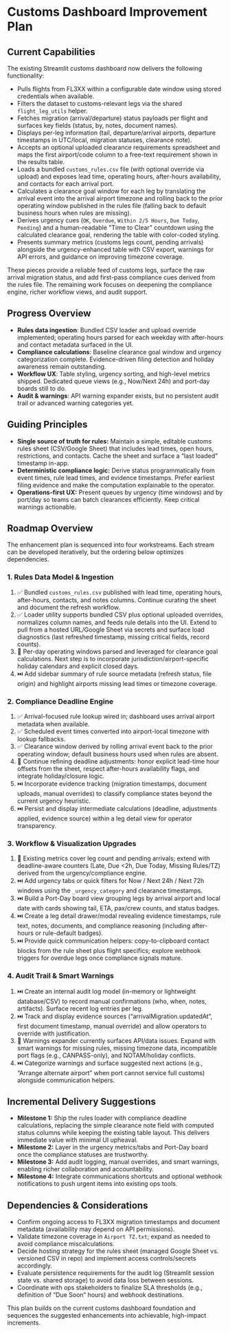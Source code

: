 # Customs Dashboard Improvement Plan

## Current Capabilities
The existing Streamlit customs dashboard now delivers the following functionality:

- Pulls flights from FL3XX within a configurable date window using stored credentials when available.
- Filters the dataset to customs-relevant legs via the shared `flight_leg_utils` helper.
- Fetches migration (arrival/departure) status payloads per flight and surfaces key fields (status, by, notes, document names).
- Displays per-leg information (tail, departure/arrival airports, departure timestamps in UTC/local, migration statuses, clearance note).
- Accepts an optional uploaded clearance requirements spreadsheet and maps the first airport/code column to a free-text requirement shown in the results table.
- Loads a bundled `customs_rules.csv` file (with optional override via upload) and exposes lead time, operating hours, after-hours availability, and contacts for each arrival port.
- Calculates a clearance goal window for each leg by translating the arrival event into the arrival airport timezone and rolling back to the prior operating window published in the rules file (falling back to default business hours when rules are missing).
- Derives urgency cues (`OK`, `Overdue`, `Within 2/5 Hours`, `Due Today`, `Pending`) and a human-readable "Time to Clear" countdown using the calculated clearance goal, rendering the table with color-coded styling.
- Presents summary metrics (customs legs count, pending arrivals) alongside the urgency-enhanced table with CSV export, warnings for API errors, and guidance on improving timezone coverage.

These pieces provide a reliable feed of customs legs, surface the raw arrival migration status, and add first-pass compliance cues derived from the rules file. The remaining work focuses on deepening the compliance engine, richer workflow views, and audit support.

## Progress Overview

- **Rules data ingestion**: Bundled CSV loader and upload override implemented; operating hours parsed for each weekday with after-hours and contact metadata surfaced in the UI.
- **Compliance calculations**: Baseline clearance goal window and urgency categorization complete. Evidence-driven filing detection and holiday awareness remain outstanding.
- **Workflow UX**: Table styling, urgency sorting, and high-level metrics shipped. Dedicated queue views (e.g., Now/Next 24h) and port-day boards still to do.
- **Audit & warnings**: API warning expander exists, but no persistent audit trail or advanced warning categories yet.

## Guiding Principles
- **Single source of truth for rules:** Maintain a simple, editable customs rules sheet (CSV/Google Sheet) that includes lead times, open hours, restrictions, and contacts. Cache the sheet and surface a “last loaded” timestamp in-app.
- **Deterministic compliance logic:** Derive status programmatically from event times, rule lead times, and evidence timestamps. Prefer earliest filing evidence and make the computation explainable to the operator.
- **Operations-first UX:** Present queues by urgency (time windows) and by port/day so teams can batch clearances efficiently. Keep critical warnings actionable.

## Roadmap Overview
The enhancement plan is sequenced into four workstreams. Each stream can be developed iteratively, but the ordering below optimizes dependencies.

### 1. Rules Data Model & Ingestion
1. ✅ Bundled `customs_rules.csv` published with lead time, operating hours, after-hours, contacts, and notes columns. Continue curating the sheet and document the refresh workflow.
2. ✅ Loader utility supports bundled CSV plus optional uploaded overrides, normalizes column names, and feeds rule details into the UI. Extend to pull from a hosted URL/Google Sheet via secrets and surface load diagnostics (last refreshed timestamp, missing critical fields, record counts).
3. 🔄 Per-day operating windows parsed and leveraged for clearance goal calculations. Next step is to incorporate jurisdiction/airport-specific holiday calendars and explicit closed days.
4. ⏭️ Add sidebar summary of rule source metadata (refresh status, file origin) and highlight airports missing lead times or timezone coverage.

### 2. Compliance Deadline Engine
1. ✅ Arrival-focused rule lookup wired in; dashboard uses arrival airport metadata when available.
2. ✅ Scheduled event times converted into airport-local timezone with lookup fallbacks.
3. ✅ Clearance window derived by rolling arrival event back to the prior operating window; default business hours used when rules are absent.
4. 🔄 Continue refining deadline adjustments: honor explicit lead-time hour offsets from the sheet, respect after-hours availability flags, and integrate holiday/closure logic.
5. ⏭️ Incorporate evidence tracking (migration timestamps, document uploads, manual overrides) to classify compliance states beyond the current urgency heuristic.
6. ⏭️ Persist and display intermediate calculations (deadline, adjustments applied, evidence source) within a leg detail view for operator transparency.

### 3. Workflow & Visualization Upgrades
1. 🔄 Existing metrics cover leg count and pending arrivals; extend with deadline-aware counters (Late, Due <2h, Due Today, Missing Rules/TZ) derived from the urgency/compliance engine.
2. ⏭️ Add urgency tabs or quick filters for Now / Next 24h / Next 72h windows using the `_urgency_category` and clearance timestamps.
3. ⏭️ Build a Port-Day board view grouping legs by arrival airport and local date with cards showing tail, ETA, pax/crew counts, and status badges.
4. ⏭️ Create a leg detail drawer/modal revealing evidence timestamps, rule text, notes, documents, and compliance reasoning (including after-hours or rule-default badges).
5. ⏭️ Provide quick communication helpers: copy-to-clipboard contact blocks from the rule sheet plus flight specifics; explore webhook triggers for overdue legs once compliance signals mature.

### 4. Audit Trail & Smart Warnings
1. ⏭️ Create an internal audit log model (in-memory or lightweight database/CSV) to record manual confirmations (who, when, notes, artifacts). Surface recent log entries per leg.
2. ⏭️ Track and display evidence sources (“arrivalMigration.updatedAt”, first document timestamp, manual override) and allow operators to override with justification.
3. 🔄 Warnings expander currently surfaces API/data issues. Expand with smart warnings for missing rules, missing timezone data, incompatible port flags (e.g., CANPASS-only), and NOTAM/holiday conflicts.
4. ⏭️ Categorize warnings and surface suggested next actions (e.g., “Arrange alternate airport” when port cannot service full customs) alongside communication helpers.

## Incremental Delivery Suggestions
- **Milestone 1:** Ship the rules loader with compliance deadline calculations, replacing the simple clearance note field with computed status columns while keeping the existing table layout. This delivers immediate value with minimal UI upheaval.
- **Milestone 2:** Layer in the urgency metrics/tabs and Port-Day board once the compliance statuses are trustworthy.
- **Milestone 3:** Add audit logging, manual overrides, and smart warnings, enabling richer collaboration and accountability.
- **Milestone 4:** Integrate communications shortcuts and optional webhook notifications to push urgent items into existing ops tools.

## Dependencies & Considerations
- Confirm ongoing access to FL3XX migration timestamps and document metadata (availability may depend on API permissions).
- Validate timezone coverage in `Airport TZ.txt`; expand as needed to avoid compliance miscalculations.
- Decide hosting strategy for the rules sheet (managed Google Sheet vs. versioned CSV in repo) and implement access controls/secrets accordingly.
- Evaluate persistence requirements for the audit log (Streamlit session state vs. shared storage) to avoid data loss between sessions.
- Coordinate with ops stakeholders to finalize SLA thresholds (e.g., definition of “Due Soon” hours) and webhook destinations.

This plan builds on the current customs dashboard foundation and sequences the suggested enhancements into achievable, high-impact increments.
